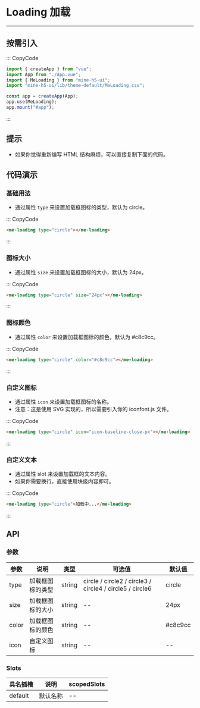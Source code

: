 # Loading 加载

---

## 按需引入

::: CopyCode

```JavaScript
import { createApp } from "vue";
import App from "./App.vue";
import { MeLoading } from "mine-h5-ui";
import "mine-h5-ui/lib/theme-default/MeLoading.css";

const app = createApp(App);
app.use(MeLoading);
app.mount("#app");
```

:::

## 提示

- 如果你觉得重新编写 HTML 结构麻烦，可以直接复制下面的代码。

## 代码演示

### 基础用法

- 通过属性 `type` 来设置加载框图标的类型，默认为 circle。

::: CopyCode

```HTML
<me-loading type="circle"></me-loading>
```

:::

### 图标大小

- 通过属性 `size` 来设置加载框图标的大小，默认为 24px。

::: CopyCode

```HTML
<me-loading type="circle" size="24px"></me-loading>
```

:::

### 图标颜色

- 通过属性 `color` 来设置加载框图标的颜色，默认为 #c8c9cc。

::: CopyCode

```HTML
<me-loading type="circle" color="#c8c9cc"></me-loading>
```

:::

### 自定义图标

- 通过属性 `icon` 来设置加载框图标的名称。
- 注意：这是使用 SVG 实现的，所以需要引入你的 iconfont.js 文件。

::: CopyCode

```HTML
<me-loading type="circle" icon="icon-baseline-close-px"></me-loading>
```

:::

### 自定义文本

- 通过属性 slot 来设置加载框的文本内容。
- 如果你需要换行，直接使用块级内容即可。

::: CopyCode

```HTML
<me-loading type="circle">加载中...</me-loading>
```

:::

## API

### 参数

| 参数  | 说明             | 类型   | 可选值                                                   | 默认值  |
| ----- | ---------------- | ------ | -------------------------------------------------------- | ------- |
| type  | 加载框图标的类型 | string | circle / circle2 / circle3 / circle4 / circle5 / circle6 | circle  |
| size  | 加载框图标的大小 | string | --                                                       | 24px    |
| color | 加载框图标的颜色 | string | --                                                       | #c8c9cc |
| icon  | 自定义图标       | string | --                                                       | --      |

### Slots

| 具名插槽 | 说明     | scopedSlots |
| -------- | -------- | ----------- |
| default  | 默认名称 | --          |
